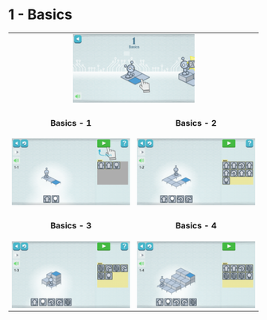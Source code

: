 # 1 - Basics

<table border=0 align="center">
    <tr align="center" valign="middle">
        <td colspan="2"> <img src="1_basics.png" alt="1 - basic" width="50%" /> </td>
    </tr>
    <tr align="center" valign="middle">
        <td><h3>Basics - 1</h3></td>
        <td><h3>Basics - 2</h3></td>
    </tr>
    <tr align="center" valign="middle">
        <td><img src="1_1.png" /></td>
        <td><img src="1_2.png" /></td>
    </tr>
    <tr align="center" valign="middle">
        <td><h3>Basics - 3</h3></td>
        <td><h3>Basics - 4</h3></td>
    </tr>
    <tr align="center" valign="middle">
        <td><img src="1_3.png" /></td>
        <td><img src="1_4.png" /></td>
    </tr>
</table>
